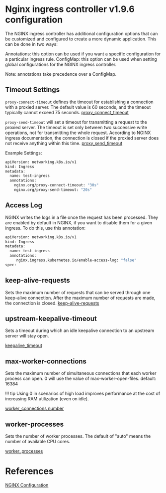 # Nginx ingress controller v1.9.6 configuration 

The NGINX ingress controller has additional configuration options that can be customized and configured to create a more dynamic application. This can be done in two ways:

Annotations: this option can be used if you want a specific configuration for a particular ingress rule.
ConfigMap: this option can be used when setting global configurations for the NGINX ingress controller.

Note: annotations take precedence over a ConfigMap.

## Timeout Settings
`proxy-connect-timeout` defines the timeout for establishing a connection with a proxied server. The default value is 60 seconds, and the timeout typically cannot exceed 75 seconds.
[proxy_connect_timeout](https://nginx.org/en/docs/http/ngx_http_proxy_module.html?_gl=1*u39h3g*_ga*MTEyNzEyMTQ0MS4xNjc0MjQ2NjM4*_ga_4RQQZ3WGE9*MTY3NDQ5NDIwOS4zLjEuMTY3NDQ5NDUyNy42MC4wLjA.#proxy_connect_timeout)

`proxy-send-timeout` will set a timeout for transmitting a request to the proxied server. The timeout is set only between two successive write operations, not for transmitting the whole request. According to NGINX ingress documentation, the connection is closed if the proxied server does not receive anything within this time.
[proxy_send_timeout](https://nginx.org/en/docs/http/ngx_http_proxy_module.html?_gl=1*u39h3g*_ga*MTEyNzEyMTQ0MS4xNjc0MjQ2NjM4*_ga_4RQQZ3WGE9*MTY3NDQ5NDIwOS4zLjEuMTY3NDQ5NDUyNy42MC4wLjA.#proxy_send_timeout)


Example Settings:
```sh
apiVersion: networking.k8s.io/v1
kind: Ingress
metadata:
  name: test-ingress
  annotations:
    nginx.org/proxy-connect-timeout: "30s"
    nginx.org/proxy-send-timeout: "20s"
```

## Access Log

NGINX writes the logs in a file once the request has been processed. They are enabled by default in NGINX, if you want to disable them for a given ingress. To do this, use this annotation:

```sh
apiVersion: networking.k8s.io/v1
kind: Ingress
metadata:
  name: test-ingress
  annotations:
     nginx.ingress.kubernetes.io/enable-access-log: "false"
spec:
```

## keep-alive-requests 

Sets the maximum number of requests that can be served through one keep-alive connection. After the maximum number of requests are made, the connection is closed.
[keep-alive-requests](https://nginx.org/en/docs/http/ngx_http_core_module.html#keepalive_requests)

## upstream-keepalive-timeout

Sets a timeout during which an idle keepalive connection to an upstream server will stay open.

[keepalive_timeout](https://nginx.org/en/docs/http/ngx_http_upstream_module.html#keepalive_timeout)

## max-worker-connections

Sets the maximum number of simultaneous connections that each worker process can open. 0 will use the value of max-worker-open-files. default: 16384

!!! tip Using 0 in scenarios of high load improves performance at the cost of increasing RAM utilization (even on idle).

[worker_connections number](https://nginx.org/en/docs/ngx_core_module.html#worker_connections)

## worker-processes

Sets the number of worker processes. The default of "auto" means the number of available CPU cores.

[worker_processes](https://nginx.org/en/docs/ngx_core_module.html#worker_processes)


# References

[NGINX Configuration](https://github.com/kubernetes/ingress-nginx/blob/controller-v1.9.6/docs/user-guide/nginx-configuration/index.md)

